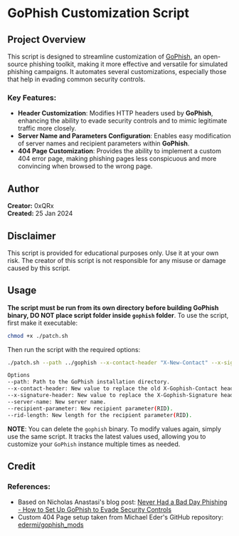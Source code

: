 # GoPhish Customization Script

## Project Overview
This script is designed to streamline customization of [GoPhish](https://github.com/gophish/gophish), an open-source phishing toolkit, making it more effective and versatile for simulated phishing campaigns. It automates several customizations, especially those that help in evading common security controls.

### Key Features:
- **Header Customization**: Modifies HTTP headers used by **GoPhish**, enhancing the ability to evade security controls and to mimic legitimate traffic more closely.
- **Server Name and Parameters Configuration**: Enables easy modification of server names and recipient parameters within **GoPhish**.
- **404 Page Customization**: Provides the ability to implement a custom 404 error page, making phishing pages less conspicuous and more convincing when browsed to the wrong page.


## Author
**Creator:** 0xQRx  
**Created:** 25 Jan 2024

## Disclaimer
This script is provided for educational purposes only. Use it at your own risk. The creator of this script is not responsible for any misuse or damage caused by this script.

## Usage
**The script must be run from its own directory before building GoPhish binary, DO NOT place script folder inside `gophish` folder**. To use the script, first make it executable:

```bash
chmod +x ./patch.sh
```

Then run the script with the required options:

```bash
./patch.sh --path ../gophish --x-contact-header "X-New-Contact" --x-signature-header "X-New-Signature" --server-name "NewServerName" --recipient-parameter "newParam" --rid-length 12

Options
--path: Path to the GoPhish installation directory.
--x-contact-header: New value to replace the old X-Gophish-Contact header.
--x-signature-header: New value to replace the X-Gophish-Signature header.
--server-name: New server name.
--recipient-parameter: New recipient parameter(RID).
--rid-length: New length for the recipient parameter(RID).
```

**NOTE**: You can delete the `gophish` binary. To modify values again, simply use the same script. It tracks the latest values used, allowing you to customize your `GoPhish` instance multiple times as needed.

## Credit
### References:
- Based on Nicholas Anastasi's blog post: [Never Had a Bad Day Phishing - How to Set Up GoPhish to Evade Security Controls](https://www.sprocketsecurity.com/resources/never-had-a-bad-day-phishing-how-to-set-up-gophish-to-evade-security-controls)
- Custom 404 Page setup taken from Michael Eder's GitHub repository: [edermi/gophish_mods](https://github.com/edermi/gophish_mods/blob/master/controllers/phish.go)